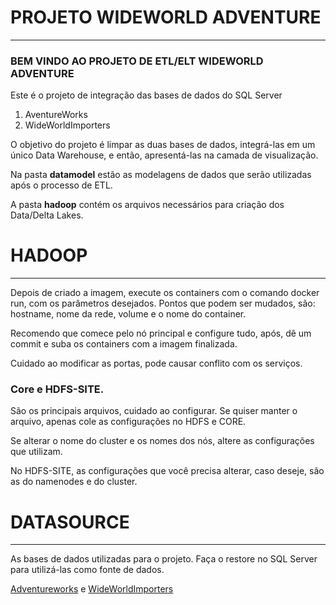 # PROJETO WIDEWORLD ADVENTURE
___________________________________________________

### BEM VINDO AO PROJETO DE ETL/ELT WIDEWORLD ADVENTURE

Este é o projeto de integração das bases de dados do SQL Server
1. AventureWorks
2. WideWorldImporters

O objetivo do projeto é limpar as duas bases de dados, integrá-las em um único Data Warehouse, e então, apresentá-las na camada de visualização.

Na pasta **datamodel** estão as modelagens de dados que serão utilizadas após o processo de ETL.

A pasta **hadoop** contém os arquivos necessários para criação dos Data/Delta Lakes.

# HADOOP
___________________________________________________
Depois de criado a imagem, execute os containers com o comando docker run, com os parâmetros desejados. Pontos que podem ser mudados, são: hostname, nome da rede, volume e o nome do container.

Recomendo que comece pelo nó principal e configure tudo, após, dê um commit e suba os
containers com a imagem finalizada.

Cuidado ao modificar as portas, pode causar conflito com os serviços.

### Core e HDFS-SITE.
São os principais arquivos, cuidado ao configurar. Se quiser manter o arquivo, apenas cole as configurações no HDFS e CORE.

Se alterar o nome do cluster e os nomes dos nós, altere as configurações que utilizam.

No HDFS-SITE, as configurações que você precisa alterar, caso deseje, são as do namenodes e do cluster.

# DATASOURCE
___________________________________________________

As bases de dados utilizadas para o projeto.
Faça o restore no SQL Server para utilizá-las como fonte de dados.

[Adventureworks](https://github.com/Microsoft/sql-server-samples/releases/download/wide-world-importers-v1.0/WideWorldImporters-Full.bak)
e [WideWorldImporters](https://github.com/Microsoft/sql-server-samples/releases/download/wide-world-importers-v1.0/WideWorldImporters-Full.bak)
